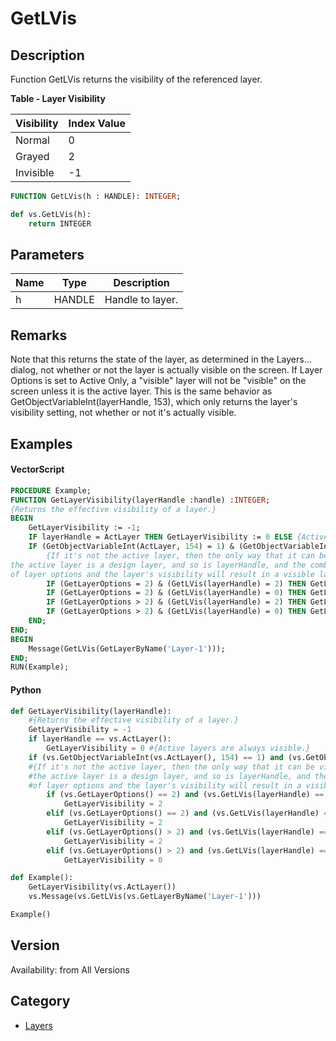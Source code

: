 # GetLVis

## Description
Function GetLVis returns the visibility of the referenced layer.

**Table - Layer Visibility**

| Visibility | Index Value |
|------------|-------------|
| Normal     | 0           |
| Grayed     | 2           |
| Invisible  | -1          |

```pascal
FUNCTION GetLVis(h : HANDLE): INTEGER;
```

```python
def vs.GetLVis(h):
    return INTEGER
```

## Parameters
|Name|Type|Description|
|---|---|---|
|h|HANDLE|Handle to layer.|

## Remarks
Note that this returns the state of the layer, as determined in the Layers... dialog, not whether or not the layer is actually visible on the screen. If Layer Options is set to Active Only, a "visible" layer will not be "visible" on the screen unless it is the active layer. This is the same behavior as GetObjectVariableInt(layerHandle, 153), which only returns the layer's visibility setting, not whether or not it's actually visible.

## Examples
#### VectorScript ####
```pascal
PROCEDURE Example;
FUNCTION GetLayerVisibility(layerHandle :handle) :INTEGER;
{Returns the effective visibility of a layer.}
BEGIN
    GetLayerVisibility := -1;
    IF layerHandle = ActLayer THEN GetLayerVisibility := 0 ELSE {Active layers are always visible.}
    IF (GetObjectVariableInt(ActLayer, 154) = 1) & (GetObjectVariableInt(layerHandle, 154) = 1) THEN BEGIN
        {If it's not the active layer, then the only way that it can be visible is if
the active layer is a design layer, and so is layerHandle, and the combination
of layer options and the layer's visibility will result in a visible layer.}
        IF (GetLayerOptions = 2) & (GetLVis(layerHandle) = 2) THEN GetLayerVisibility := 2 ELSE
        IF (GetLayerOptions = 2) & (GetLVis(layerHandle) = 0) THEN GetLayerVisibility := 2 ELSE
        IF (GetLayerOptions > 2) & (GetLVis(layerHandle) = 2) THEN GetLayerVisibility := 2 ELSE
        IF (GetLayerOptions > 2) & (GetLVis(layerHandle) = 0) THEN GetLayerVisibility := 0;
    END;
END;
BEGIN
    Message(GetLVis(GetLayerByName('Layer-1')));
END;
RUN(Example);
```
#### Python ####
```python
def GetLayerVisibility(layerHandle):
	#{Returns the effective visibility of a layer.}
	GetLayerVisibility = -1
	if layerHandle == vs.ActLayer(): 
		GetLayerVisibility = 0 #{Active layers are always visible.}
	if (vs.GetObjectVariableInt(vs.ActLayer(), 154) == 1) and (vs.GetObjectVariableInt(layerHandle, 154) == 1):
	#{If it's not the active layer, then the only way that it can be visible is if
	#the active layer is a design layer, and so is layerHandle, and the combination
	#of layer options and the layer's visibility will result in a visible layer.}
		if (vs.GetLayerOptions() == 2) and (vs.GetLVis(layerHandle) == 2):
			GetLayerVisibility = 2 
		elif (vs.GetLayerOptions() == 2) and (vs.GetLVis(layerHandle) == 0):
			GetLayerVisibility = 2
		elif (vs.GetLayerOptions() > 2) and (vs.GetLVis(layerHandle) == 2):
			GetLayerVisibility = 2
		elif (vs.GetLayerOptions() > 2) and (vs.GetLVis(layerHandle) == 0):
			GetLayerVisibility = 0

def Example():
	GetLayerVisibility(vs.ActLayer())
	vs.Message(vs.GetLVis(vs.GetLayerByName('Layer-1')))

Example()
```

## Version
Availability: from All Versions

## Category
* [Layers](../Categories/Layers.md)
